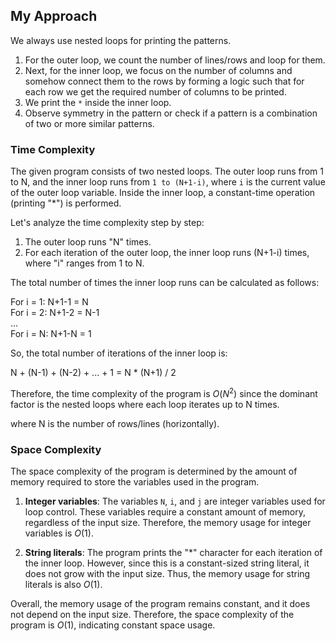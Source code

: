 ## My Approach
We always use nested loops for printing the patterns. 
1. For the outer loop, we count the number of lines/rows and loop for them.
2. Next, for the inner loop, we focus on the number of columns and somehow connect them to the rows by forming a logic such that for each row we get the required number of columns to be printed.
3. We print the `*` inside the inner loop.
4. Observe symmetry in the pattern or check if a pattern is a combination of two or more similar patterns.
   
### Time Complexity
The given program consists of two nested loops. 
The outer loop runs from 1 to N, and the inner loop runs from `1 to (N+1-i)`, where `i` is the current value of the outer loop variable. Inside the inner loop, a constant-time operation (printing "*") is performed.

Let's analyze the time complexity step by step:

1. The outer loop runs "N" times.
2. For each iteration of the outer loop, the inner loop runs (N+1-i) times, where "i" ranges from 1 to N.

The total number of times the inner loop runs can be calculated as follows:

For i = 1: N+1-1 = N <br>
For i = 2: N+1-2 = N-1 <br>
...<br>
For i = N: N+1-N = 1<br>

So, the total number of iterations of the inner loop is:

N + (N-1) + (N-2) + ... + 1 = N * (N+1) / 2

Therefore, the time complexity of the program is $O(N^2)$ since the dominant factor is the nested loops where each loop iterates up to N times.

where N is the number of rows/lines (horizontally).

### Space Complexity
The space complexity of the program is determined by the amount of memory required to store the variables used in the program. 

1. **Integer variables**: The variables `N`, `i`, and `j` are integer variables used for loop control. These variables require a constant amount of memory, regardless of the input size. Therefore, the memory usage for integer variables is $O(1)$.

2. **String literals**: The program prints the "*" character for each iteration of the inner loop. However, since this is a constant-sized string literal, it does not grow with the input size. Thus, the memory usage for string literals is also $O(1)$.

Overall, the memory usage of the program remains constant, and it does not depend on the input size. Therefore, the space complexity of the program is $O(1)$, indicating constant space usage.
